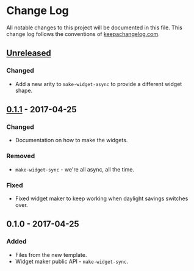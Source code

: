 # Change Log
All notable changes to this project will be documented in this file. This change log follows the conventions of [keepachangelog.com](http://keepachangelog.com/).

## [Unreleased]
### Changed
- Add a new arity to `make-widget-async` to provide a different widget shape.

## [0.1.1] - 2017-04-25
### Changed
- Documentation on how to make the widgets.

### Removed
- `make-widget-sync` - we're all async, all the time.

### Fixed
- Fixed widget maker to keep working when daylight savings switches over.

## 0.1.0 - 2017-04-25
### Added
- Files from the new template.
- Widget maker public API - `make-widget-sync`.

[Unreleased]: https://github.com/your-name/clojure-playground/compare/0.1.1...HEAD
[0.1.1]: https://github.com/your-name/clojure-playground/compare/0.1.0...0.1.1

